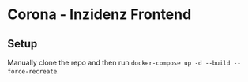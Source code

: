 # Corona - Inzidenz Frontend

## Setup

Manually clone the repo and then run `docker-compose up -d --build --force-recreate`.